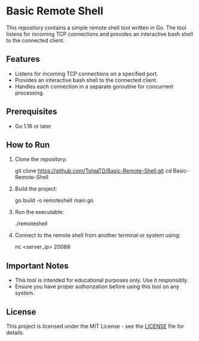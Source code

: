 # Basic Remote Shell

This repository contains a simple remote shell tool written in Go. The tool listens for incoming TCP connections and provides an interactive bash shell to the connected client.

## Features
- Listens for incoming TCP connections on a specified port.
- Provides an interactive bash shell to the connected client.
- Handles each connection in a separate goroutine for concurrent processing.

## Prerequisites
- Go 1.16 or later

## How to Run
1. Clone the repository:

    git clone https://github.com/TolgaTD/Basic-Remote-Shell.git
    cd Basic-Remote-Shell


2. Build the project:

    go build -o remoteshell main.go


3. Run the executable:

    ./remoteshell


4. Connect to the remote shell from another terminal or system using:

    nc <server_ip> 20089


## Important Notes
- This tool is intended for educational purposes only. Use it responsibly.
- Ensure you have proper authorization before using this tool on any system.

## License
This project is licensed under the MIT License - see the [LICENSE](LICENSE) file for details.
